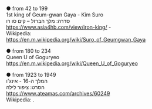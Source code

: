 ● from 42 to 199 </br> 
1st king of Geum-gwan Gaya - Kim Suro </br>
סדרה: מלך הברזל – קים סו רו </br> 
https://www.asia4hb.com/view/iron-king/ - </br>
Wikipedia: </br> 
https://en.m.wikipedia.org/wiki/Suro_of_Geumgwan_Gaya </br> 

● from 180 to 234 </br> 
Queen U of Goguryeo </br> 
https://en.m.wikipedia.org/wiki/Queen_U_of_Goguryeo

● from 1923 to 1949 </br> 
המלך ה-16 - אינג'ו </br> 
הסרט: ציפור לילה </br> 
https://www.ateamas.com/archives/60249 </br> 
Wikipedia: 
.
